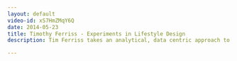 ```yaml
---
layout: default
video-id: xS7HmZMqY6Q
date: 2014-05-23
title: Timothy Ferriss - Experiments in Lifestyle Design
description: Tim Ferriss takes an analytical, data centric approach to everything from dancing to learning languages, finding love, cooking, and working out. He's a master of efficiency and making his own way. Interviewed by Make, founding editor Mark Frauenfelder. From the Bay Area Maker Faire 2014 Center Stage.

---
```

